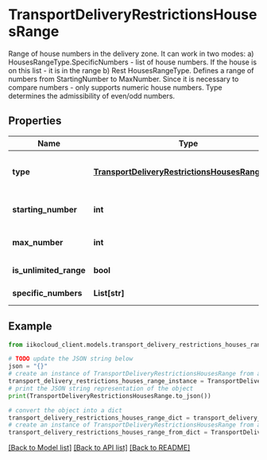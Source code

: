 # TransportDeliveryRestrictionsHousesRange

Range of house numbers in the delivery zone.  It can work in two modes:  a) HousesRangeType.SpecificNumbers - list of house numbers. If the house is on this list - it is in the range  b) Rest HousesRangeType. Defines a range of numbers from StartingNumber to MaxNumber.  Since it is necessary to compare numbers - only supports numeric house numbers.  Type determines the admissibility of even/odd numbers.

## Properties

Name | Type | Description | Notes
------------ | ------------- | ------------- | -------------
**type** | [**TransportDeliveryRestrictionsHousesRangeType**](TransportDeliveryRestrictionsHousesRangeType.md) | Type of house number range. | 
**starting_number** | **int** | Starting house number. | 
**max_number** | **int** | Maximum house number. | 
**is_unlimited_range** | **bool** | Unlimited range. | 
**specific_numbers** | **List[str]** | Specific numbers. | 

## Example

```python
from iikocloud_client.models.transport_delivery_restrictions_houses_range import TransportDeliveryRestrictionsHousesRange

# TODO update the JSON string below
json = "{}"
# create an instance of TransportDeliveryRestrictionsHousesRange from a JSON string
transport_delivery_restrictions_houses_range_instance = TransportDeliveryRestrictionsHousesRange.from_json(json)
# print the JSON string representation of the object
print(TransportDeliveryRestrictionsHousesRange.to_json())

# convert the object into a dict
transport_delivery_restrictions_houses_range_dict = transport_delivery_restrictions_houses_range_instance.to_dict()
# create an instance of TransportDeliveryRestrictionsHousesRange from a dict
transport_delivery_restrictions_houses_range_from_dict = TransportDeliveryRestrictionsHousesRange.from_dict(transport_delivery_restrictions_houses_range_dict)
```
[[Back to Model list]](../README.md#documentation-for-models) [[Back to API list]](../README.md#documentation-for-api-endpoints) [[Back to README]](../README.md)



